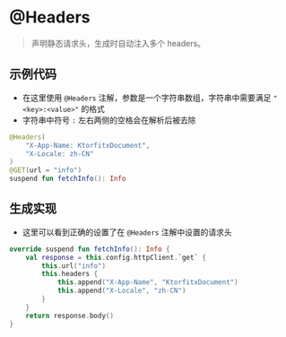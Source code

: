 # @Headers

> 声明静态请求头，生成时自动注入多个 headers。

## 示例代码

- 在这里使用 `@Headers` 注解，参数是一个字符串数组，字符串中需要满足 `"<key>:<value>"` 的格式
- 字符串中符号 `:` 左右两侧的空格会在解析后被去除

```kotlin
@Headers(
	"X-App-Name: KtorfitxDocument",
	"X-Locale: zh-CN"
)
@GET(url = "info")
suspend fun fetchInfo(): Info
```

## 生成实现

- 这里可以看到正确的设置了在 `@Headers` 注解中设置的请求头

```kotlin
override suspend fun fetchInfo(): Info {
	val response = this.config.httpClient.`get` {
		this.url("info")
		this.headers {
			this.append("X-App-Name", "KtorfitxDocument")
			this.append("X-Locale", "zh-CN")
		}
	}
	return response.body()
}
```